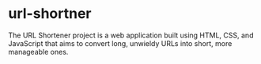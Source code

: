 # url-shortner
The URL Shortener project is a web application built using HTML, CSS, and JavaScript that aims to convert long, unwieldy URLs into short, more manageable ones.
